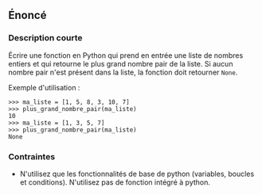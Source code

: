 ## Énoncé

### Description courte

Écrire une fonction en Python qui prend en entrée une liste de nombres entiers et qui retourne le plus grand nombre pair de la liste. Si aucun nombre pair n'est présent dans la liste, la fonction doit retourner ```None```.

Exemple d'utilisation :

```
>>> ma_liste = [1, 5, 8, 3, 10, 7]
>>> plus_grand_nombre_pair(ma_liste)
10
>>> ma_liste = [1, 3, 5, 7]
>>> plus_grand_nombre_pair(ma_liste)
None
```

### Contraintes

- N'utilisez que les fonctionnalités de base de python (variables, boucles et conditions). N'utilisez pas de fonction intégré à python.